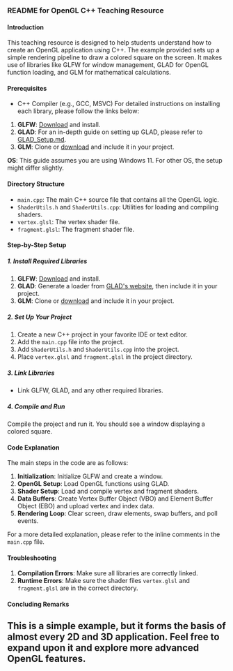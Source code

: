 ### README for OpenGL C++ Teaching Resource

#### Introduction

This teaching resource is designed to help students understand how to create an OpenGL application using C++. The example provided sets up a simple rendering pipeline to draw a colored square on the screen. It makes use of libraries like GLFW for window management, GLAD for OpenGL function loading, and GLM for mathematical calculations.

#### Prerequisites

- C++ Compiler (e.g., GCC, MSVC)
For detailed instructions on installing each library, please follow the links below:
1. **GLFW**: [Download](https://www.glfw.org/download.html) and install.
2. **GLAD**: For an in-depth guide on setting up GLAD, please refer to [GLAD_Setup.md](GLAD_Setup.md).
3. **GLM**: Clone or [download](https://github.com/g-truc/glm) and include it in your project.


**OS**: This guide assumes you are using Windows 11. For other OS, the setup might differ slightly.

#### Directory Structure

- `main.cpp`: The main C++ source file that contains all the OpenGL logic.
- `ShaderUtils.h` and `ShaderUtils.cpp`: Utilities for loading and compiling shaders.
- `vertex.glsl`: The vertex shader file.
- `fragment.glsl`: The fragment shader file.

#### Step-by-Step Setup

##### 1. Install Required Libraries

1. **GLFW**: [Download](https://www.glfw.org/download.html) and install.
2. **GLAD**: Generate a loader from [GLAD's website](https://glad.dav1d.de/), then include it in your project.
3. **GLM**: Clone or [download](https://github.com/g-truc/glm) and include it in your project.

##### 2. Set Up Your Project

1. Create a new C++ project in your favorite IDE or text editor.
2. Add the `main.cpp` file into the project.
3. Add `ShaderUtils.h` and `ShaderUtils.cpp` into the project.
4. Place `vertex.glsl` and `fragment.glsl` in the project directory.

##### 3. Link Libraries

- Link GLFW, GLAD, and any other required libraries.

##### 4. Compile and Run

Compile the project and run it. You should see a window displaying a colored square.

#### Code Explanation

The main steps in the code are as follows:

1. **Initialization**: Initialize GLFW and create a window.
2. **OpenGL Setup**: Load OpenGL functions using GLAD.
3. **Shader Setup**: Load and compile vertex and fragment shaders.
4. **Data Buffers**: Create Vertex Buffer Object (VBO) and Element Buffer Object (EBO) and upload vertex and index data.
5. **Rendering Loop**: Clear screen, draw elements, swap buffers, and poll events.

For a more detailed explanation, please refer to the inline comments in the `main.cpp` file.

#### Troubleshooting

1. **Compilation Errors**: Make sure all libraries are correctly linked.
2. **Runtime Errors**: Make sure the shader files `vertex.glsl` and `fragment.glsl` are in the correct directory.

#### Concluding Remarks

This is a simple example, but it forms the basis of almost every 2D and 3D application. Feel free to expand upon it and explore more advanced OpenGL features.
---
